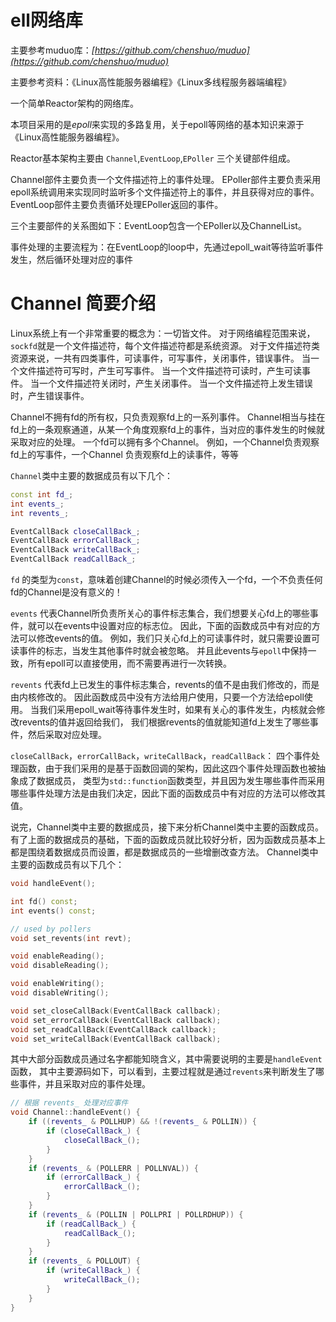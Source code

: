 # ell网络库

主要参考muduo库：*[https://github.com/chenshuo/muduo](https://github.com/chenshuo/muduo)*

主要参考资料：《Linux高性能服务器编程》《Linux多线程服务器端编程》

一个简单Reactor架构的网络库。

本项目采用的是*epoll*来实现的多路复用，关于epoll等网络的基本知识来源于《Linux高性能服务器编程》。

Reactor基本架构主要由 `Channel`,`EventLoop`,`EPoller` 三个关键部件组成。

Channel部件主要负责一个文件描述符上的事件处理。 EPoller部件主要负责采用epoll系统调用来实现同时监听多个文件描述符上的事件，并且获得对应的事件。 EventLoop部件主要负责循环处理EPoller返回的事件。

三个主要部件的关系图如下：EventLoop包含一个EPoller以及ChannelList。

事件处理的主要流程为：在EventLoop的loop中，先通过epoll_wait等待监听事件发生，然后循环处理对应的事件


# Channel 简要介绍

Linux系统上有一个非常重要的概念为：一切皆文件。
对于网络编程范围来说，`sockfd`就是一个文件描述符，每个文件描述符都是系统资源。
对于文件描述符类资源来说，一共有四类事件，可读事件，可写事件，关闭事件，错误事件。
当一个文件描述符可写时，产生可写事件。
当一个文件描述符可读时，产生可读事件。
当一个文件描述符关闭时，产生关闭事件。
当一个文件描述符上发生错误时，产生错误事件。

Channel不拥有fd的所有权，只负责观察fd上的一系列事件。
Channel相当与挂在fd上的一条观察通道，从某一个角度观察fd上的事件，当对应的事件发生的时候就采取对应的处理。
一个fd可以拥有多个Channel。
例如，一个Channel负责观察fd上的写事件，一个Channel 负责观察fd上的读事件，等等

`Channel`类中主要的数据成员有以下几个：

```cpp
const int fd_;
int events_;
int revents_;

EventCallBack closeCallBack_;
EventCallBack errorCallBack_;
EventCallBack writeCallBack_;
EventCallBack readCallBack_;
```

`fd` 的类型为`const`，意味着创建Channel的时候必须传入一个fd，一个不负责任何fd的Channel是没有意义的！

`events` 代表Channel所负责所关心的事件标志集合，我们想要关心fd上的哪些事件，就可以在events中设置对应的标志位。
因此，下面的函数成员中有对应的方法可以修改events的值。
例如，我们只关心fd上的可读事件时，就只需要设置可读事件的标志，当发生其他事件时就会被忽略。
并且此events与`epoll`中保持一致，所有epoll可以直接使用，而不需要再进行一次转换。

`revents` 代表fd上已发生的事件标志集合，revents的值不是由我们修改的，而是由内核修改的。
因此函数成员中没有方法给用户使用，只要一个方法给epoll使用。
当我们采用epoll_wait等待事件发生时，如果有关心的事件发生，内核就会修改revents的值并返回给我们，
我们根据revents的值就能知道fd上发生了哪些事件，然后采取对应处理。

`closeCallBack`，`errorCallBack`，`writeCallBack`，`readCallBack`：
四个事件处理函数，由于我们采用的是基于函数回调的架构，因此这四个事件处理函数也被抽象成了数据成员，
类型为`std::function`函数类型，并且因为发生哪些事件而采用哪些事件处理方法是由我们决定，因此下面的函数成员中有对应的方法可以修改其值。

说完，Channel类中主要的数据成员，接下来分析Channel类中主要的函数成员。
有了上面的数据成员的基础，下面的函数成员就比较好分析，因为函数成员基本上都是围绕着数据成员而设置，都是数据成员的一些增删改查方法。
Channel类中主要的函数成员有以下几个：

```cpp
void handleEvent();

int fd() const;
int events() const;

// used by pollers
void set_revents(int revt);

void enableReading();
void disableReading();

void enableWriting();
void disableWriting();

void set_closeCallBack(EventCallBack callback);
void set_errorCallBack(EventCallBack callback);
void set_readCallBack(EventCallBack callback);
void set_writeCallBack(EventCallBack callback);
```

其中大部分函数成员通过名字都能知晓含义，其中需要说明的主要是`handleEvent`函数，
其中主要源码如下，可以看到，主要过程就是通过`revents`来判断发生了哪些事件，并且采取对应的事件处理。

```cpp
// 根据 revents_ 处理对应事件
void Channel::handleEvent() {
    if ((revents_ & POLLHUP) && !(revents_ & POLLIN)) {
        if (closeCallBack_) {
            closeCallBack_();
        }
    }
    if (revents_ & (POLLERR | POLLNVAL)) {
        if (errorCallBack_) {
            errorCallBack_();
        }
    }
    if (revents_ & (POLLIN | POLLPRI | POLLRDHUP)) {
        if (readCallBack_) {
            readCallBack_();
        }
    }
    if (revents_ & POLLOUT) {
        if (writeCallBack_) {
            writeCallBack_();
        }
    }
}
```